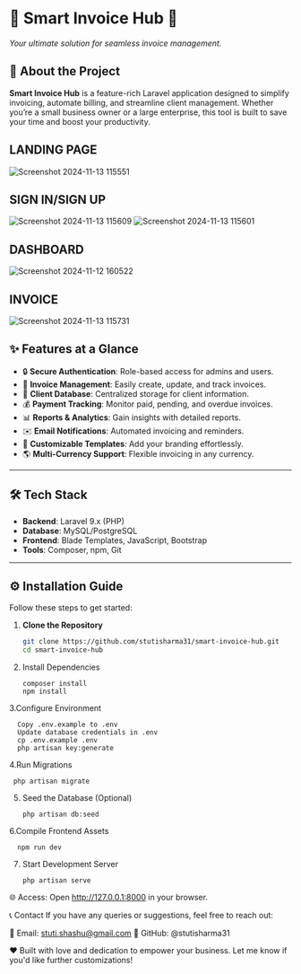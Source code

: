 # 🌟 Smart Invoice Hub 🌟  
*Your ultimate solution for seamless invoice management.*



## 🚀 About the Project  

**Smart Invoice Hub** is a feature-rich Laravel application designed to simplify invoicing, automate billing, and streamline client management. Whether you’re a small business owner or a large enterprise, this tool is built to save your time and boost your productivity.  

## LANDING PAGE
![Screenshot 2024-11-13 115551](https://github.com/user-attachments/assets/a61840c5-0170-4061-999b-005e2b8e98a9)

## SIGN IN/SIGN UP
![Screenshot 2024-11-13 115609](https://github.com/user-attachments/assets/4a261c60-d291-4993-aaa7-73959edaafdb)
![Screenshot 2024-11-13 115601](https://github.com/user-attachments/assets/1ec0ac3a-4b57-4cc3-a306-2c8c53b00088)

## DASHBOARD
![Screenshot 2024-11-12 160522](https://github.com/user-attachments/assets/d51d5321-e80d-4571-8bcc-5513246290d3)

## INVOICE 
![Screenshot 2024-11-13 115731](https://github.com/user-attachments/assets/9252ed38-7b52-4cb0-951f-582c3af42981)

## ✨ Features at a Glance  

- 🔒 **Secure Authentication**: Role-based access for admins and users.  
- 📜 **Invoice Management**: Easily create, update, and track invoices.  
- 👥 **Client Database**: Centralized storage for client information.  
- 💰 **Payment Tracking**: Monitor paid, pending, and overdue invoices.  
- 📊 **Reports & Analytics**: Gain insights with detailed reports.  
- ✉️ **Email Notifications**: Automated invoicing and reminders.  
- 🎨 **Customizable Templates**: Add your branding effortlessly.  
- 🌎 **Multi-Currency Support**: Flexible invoicing in any currency.  

---

## 🛠️ Tech Stack  

- **Backend**: Laravel 9.x (PHP)  
- **Database**: MySQL/PostgreSQL  
- **Frontend**: Blade Templates, JavaScript, Bootstrap  
- **Tools**: Composer, npm, Git  

---

## ⚙️ Installation Guide  

Follow these steps to get started:  

1. **Clone the Repository**  
   ```bash
   git clone https://github.com/stutisharma31/smart-invoice-hub.git
   cd smart-invoice-hub
2. Install Dependencies

       composer install  
       npm install

3.Configure Environment
      
      Copy .env.example to .env
      Update database credentials in .env
      cp .env.example .env  
      php artisan key:generate  
4.Run Migrations

     php artisan migrate  
5. Seed the Database (Optional)
   
       php artisan db:seed  
6.Compile Frontend Assets

      npm run dev  
7. Start Development Server

       php artisan serve
     
🌐 Access: Open http://127.0.0.1:8000 in your browser.

📞 Contact
If you have any queries or suggestions, feel free to reach out:

📧 Email: stuti.shashu@gmail.com
🔗 GitHub: @stutisharma31

❤️ Built with love and dedication to empower your business.
Let me know if you'd like further customizations!
